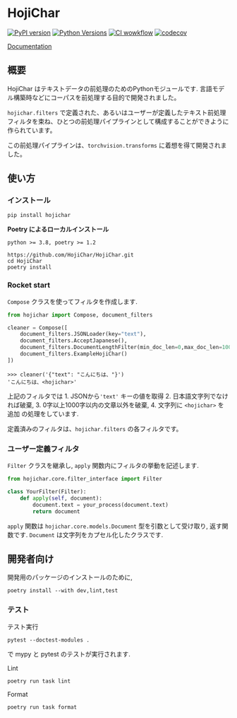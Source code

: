 # HojiChar
[![PyPI version](https://badge.fury.io/py/hojichar.svg)](https://badge.fury.io/py/hojichar)
[![Python Versions](https://img.shields.io/pypi/pyversions/hojichar.svg)](https://pypi.org/project/hojichar/)
[![CI wowkflow](https://github.com/HojiChar/HojiChar/actions/workflows/ci.yaml/badge.svg)](https://github.com/HojiChar/HojiChar/actions/workflows/ci.yaml)
[![codecov](https://codecov.io/gh/HojiChar/HojiChar/branch/main/graph/badge.svg?token=16928I9U9Y)](https://codecov.io/gh/HojiChar/HojiChar)

[Documentation](https://hojichar.github.io/HojiChar/hojichar.html)

## 概要
HojiChar はテキストデータの前処理のためのPythonモジュールです. 言語モデル構築時などにコーパスを前処理する目的で開発されました。

`hojichar.filters` で定義された、あるいはユーザーが定義したテキスト前処理フィルタを束ね、ひとつの前処理パイプラインとして構成することができように作られています。

この前処理パイプラインは、`torchvision.transforms` に着想を得て開発されました。


## 使い方
### インストール
```
pip install hojichar
```

**Poetry によるローカルインストール**

`python >= 3.8, poetry >= 1.2`

```
https://github.com/HojiChar/HojiChar.git
cd HojiChar
poetry install
```


### Rocket start
`Compose` クラスを使ってフィルタを作成します.
```Python
from hojichar import Compose, document_filters

cleaner = Compose([
    document_filters.JSONLoader(key="text"),
    document_filters.AcceptJapanese(),
    document_filters.DocumentLengthFilter(min_doc_len=0,max_doc_len=1000),
    document_filters.ExampleHojiChar()
])
```
```
>>> cleaner('{"text": "こんにちは、"}')
'こんにちは、<hojichar>'
```
上記のフィルタでは 1. JSONから`'text'` キーの値を取得 2. 日本語文字列でなければ破棄, 3. 0字以上1000字以内の文章以外を破棄, 4. 文字列に `<hojichar>` を追加 の処理をしています.

定義済みのフィルタは、`hojichar.filters` の各フィルタです。

### ユーザー定義フィルタ
`Filter` クラスを継承し, `apply` 関数内にフィルタの挙動を記述します.
```Python
from hojichar.core.filter_interface import Filter

class YourFilter(Filter):
    def apply(self, document):
        document.text = your_process(document.text)
        return document
```
`apply` 関数は `hojichar.core.models.Document` 型を引数として受け取り,
返す関数です. `Document` は文字列をカプセル化したクラスです.

## 開発者向け

開発用のパッケージのインストールのために,
```
poetry install --with dev,lint,test
```
### テスト
テスト実行
```
pytest --doctest-modules .
```
で mypy と pytest のテストが実行されます.

Lint
```
poetry run task lint
```

Format
```
poetry run task format
```

